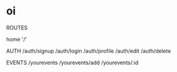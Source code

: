 # oi

ROUTES

home '/'

AUTH
/auth/signup
/auth/login
/auth/profile
/auth/edit
/auth/delete

EVENTS
/yourevents
/yourevents/add
/yourevents/:id
